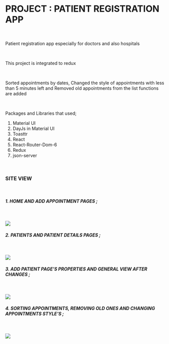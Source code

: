 <h1> PROJECT : PATIENT REGISTRATION APP </h1> </br>

<p> Patient registration app especially for doctors and also hospitals </p> </br>

<p> This project is integrated to redux </p> </br>

<p> Sorted appointments by dates, Changed the style of appointments with less than 5 minutes left and Removed old appointments from the list functions are added </p> </br>

<p> Packages and Libraries that used; </br>

1. Material UI </br>
2. DayJs in Material UI </br>
3. Toasttr </br>
4. React </br>
5. React-Router-Dom-6 </br>
6. Redux </br>
7. json-server </br>

</p> </br>

<h3> SITE VIEW </h3> </br>

<h5> 1. HOME AND ADD APPOINTMENT PAGES ; </h5> </br>

![](./src/ASSETS/PROJECT%20VIEWS/patient-app-screen-1.gif) </br>

<h5> 2. PATIENTS AND PATIENT DETAILS PAGES ; </h5> </br>

![](./src/ASSETS/PROJECT%20VIEWS/patient-app-screen-2.gif) </br>

<h5> 3. ADD PATIENT PAGE'S PROPERTIES AND GENERAL VIEW AFTER CHANGES ; </h5> </br>

![](./src/ASSETS/PROJECT%20VIEWS/patient-app-screen-3.gif) </br>

<h5> 4. SORTING APPOINTMENTS, REMOVING OLD ONES AND CHANGING APPOINTMENTS STYLE'S ; </h5> </br>

![](./src/ASSETS/PROJECT%20VIEWS/patient-app-screen-4.gif) </br>
